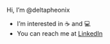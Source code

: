 Hi, I’m @deltapheonix
- I’m interested in :coffee: and :computer:
- You can reach me at [LinkedIn](https://www.linkedin.com/in/doney-peters-43b71650/)

<!---
deltapheonix/deltapheonix is a ✨ special ✨ repository because its `README.md` (this file) appears on your GitHub profile.
You can click the Preview link to take a look at your changes.
--->
